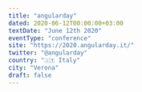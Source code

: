 ```yaml
---
title: "angularday"
dated: 2020-06-12T00:00:00+03:00
textDate: "June 12th 2020"
eventType: "conference"
site: "https://2020.angularday.it/"
twitter: "@angularday"
country: "🇮🇹 Italy"
city: "Verona"
draft: false
---
```

